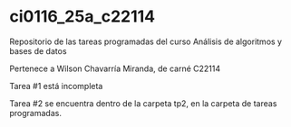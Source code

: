 # ci0116_25a_c22114

Repositorio de las tareas programadas del curso Análisis de algoritmos y bases de datos

Pertenece a Wilson Chavarría Miranda, de carné C22114

Tarea #1 está incompleta

Tarea #2 se encuentra dentro de la carpeta tp2, en la carpeta de tareas programadas.
